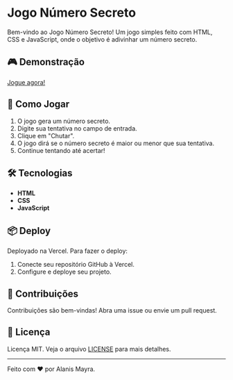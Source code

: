 # Jogo Número Secreto

Bem-vindo ao Jogo Número Secreto! Um jogo simples feito com HTML, CSS e JavaScript, onde o objetivo é adivinhar um número secreto.

## 🎮 Demonstração

[Jogue agora!](https://numerosecreto-alanismayras-projects.vercel.app/)

## 🚀 Como Jogar

1. O jogo gera um número secreto.
2. Digite sua tentativa no campo de entrada.
3. Clique em "Chutar".
4. O jogo dirá se o número secreto é maior ou menor que sua tentativa.
5. Continue tentando até acertar!

## 🛠️ Tecnologias

- **HTML**
- **CSS**
- **JavaScript**

## 📦 Deploy

Deployado na Vercel. Para fazer o deploy:
1. Conecte seu repositório GitHub à Vercel.
2. Configure e deploye seu projeto.

## 🤝 Contribuições

Contribuições são bem-vindas! Abra uma issue ou envie um pull request.

## 📄 Licença

Licença MIT. Veja o arquivo [LICENSE](LICENSE) para mais detalhes.

---

Feito com ❤️ por Alanis Mayra.
